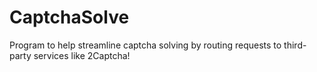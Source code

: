 # CaptchaSolve
Program to help streamline captcha solving by routing requests to third-party services like 2Captcha!
